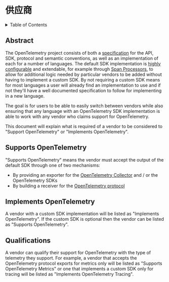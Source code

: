 # 供应商

<details>
<summary>Table of Contents</summary>

<!-- toc -->

- [Abstract](#abstract)
- [Supports OpenTelemetry](#supports-opentelemetry)
- [Implements OpenTelemetry](#implements-opentelemetry)
- [Qualifications](#qualifications)

<!-- tocstop -->

</details>

## Abstract

The OpenTelemetry project consists of both a
[specification](https://github.com/open-telemetry/opentelemetry-specification)
for the API, SDK, protocol and semantic conventions, as well as an
implementation of each for a number of languages. The default SDK implementation
is [highly configurable](configuration/sdk-configuration.md) and extendable, for
example through [Span Processors](trace/sdk.md#span-processor), to allow for
additional logic needed by particular vendors to be added without having to
implement a custom SDK. By not requiring a custom SDK means for most languages a
user will already find an implementation to use and if not they'll have a well
documented specification to follow for implementing in a new language.

The goal is for users to be able to easily switch between vendors while also
ensuring that any language with an OpenTelemetry SDK implementation is able to
work with any vendor who claims support for OpenTelemetry.

This document will explain what is required of a vendor to be considered to
"Support OpenTelemetry" or "Implements OpenTelemetry".

## Supports OpenTelemetry

"Supports OpenTelemetry" means the vendor must accept the output of the default
SDK through one of two mechanisms:

- By providing an exporter for the
  [OpenTelemetry Collector](https://github.com/open-telemetry/opentelemetry-collector/)
  and / or the OpenTelemetry SDKs
- By building a receiver for the
  [OpenTelemetry protocol](https://github.com/open-telemetry/opentelemetry-proto)

## Implements OpenTelemetry

A vendor with a custom SDK implementation will be listed as "Implements
OpenTelemetry". If the custom SDK is optional then the vendor can be listed as
"Supports OpenTelemetry".

## Qualifications

A vendor can qualify their support for OpenTelemetry with the type of telemetry
they support. For example, a vendor that accepts the OpenTelemetry protocol
exports for metrics only will be listed as "Supports OpenTelemetry Metrics" or
one that implements a custom SDK only for tracing will be listed as "Implements
OpenTelemetry Tracing".
